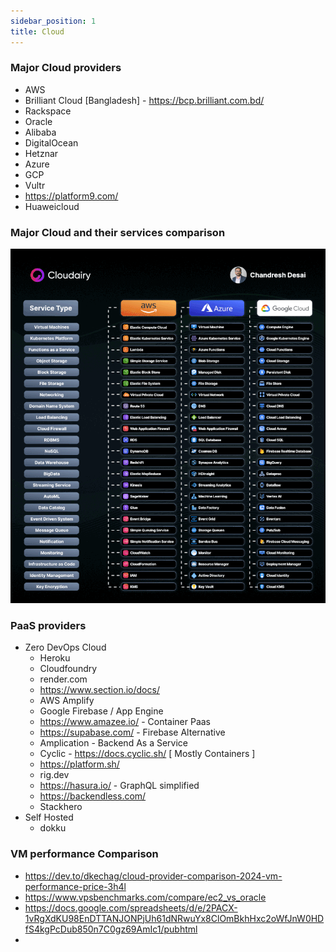 ```yaml
---
sidebar_position: 1
title: Cloud
---
```


### Major Cloud providers
- AWS
- Brilliant Cloud [Bangladesh] - https://bcp.brilliant.com.bd/
- Rackspace
- Oracle
- Alibaba
- DigitalOcean
- Hetznar
- Azure
- GCP
- Vultr
- https://platform9.com/
- Huaweicloud

### Major Cloud and their services comparison

![img.png](img.png)

### PaaS providers

- Zero DevOps Cloud
  - Heroku
  - Cloudfoundry
  - render.com
  - https://www.section.io/docs/
  - AWS Amplify
  - Google Firebase / App Engine
  - https://www.amazee.io/ - Container Paas
  - https://supabase.com/ - Firebase Alternative
  - Amplication - Backend As a Service
  - Cyclic - https://docs.cyclic.sh/ [ Mostly Containers ]
  - https://platform.sh/
  - rig.dev
  - https://hasura.io/ - GraphQL simplified
  - https://backendless.com/
  - Stackhero
- Self Hosted
  - dokku

### VM performance Comparison

- https://dev.to/dkechag/cloud-provider-comparison-2024-vm-performance-price-3h4l
- https://www.vpsbenchmarks.com/compare/ec2_vs_oracle
- https://docs.google.com/spreadsheets/d/e/2PACX-1vRgXdKU98EnDTTANJONPjUh61dNRwuYx8ClOmBkhHxc2oWfJnW0HDfS4kgPcDub850n7C0gz69AmIc1/pubhtml
- 